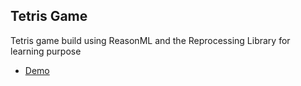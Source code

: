 Tetris Game
---

Tetris game build using ReasonML and the Reprocessing Library for learning purpose
- [Demo](https://eye1994.github.io/tetris-game-reason/)
